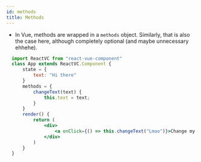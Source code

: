 ```yaml
---
id: methods
title: Methods
---
```


- In Vue, methods are wrapped in a `methods` object.  Similarly, that is also the case here, although completely optional (and maybe unnecessary ehhehe).


```jsx
  import ReactVC from "react-vue-component"
  class App extends ReactVC.Component {
      state = { 
          text: "Hi there"
      }
      methods = {
          changeText(text) {
              this.text = text;
          }
      }
      render() {
          return (
              <div>
                  <a onClick={() => this.changeText("Lmao")}>Change my name</a>
              </div>
          )
      }
  }
  ```